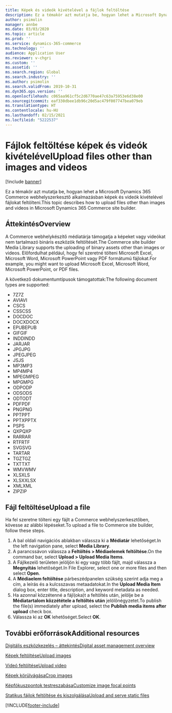 ```yaml
---
title: Képek és videók kivételével a fájlok feltöltése
description: Ez a témakör azt mutatja be, hogyan lehet a Microsoft Dynamics 365 Commerce webhelyszerkesztő alkalmazásban képek és videók kivételével bináris fájlokat feltölteni.
author: psimolin
manager: annbe
ms.date: 03/03/2020
ms.topic: article
ms.prod: ''
ms.service: dynamics-365-commerce
ms.technology: ''
audience: Application User
ms.reviewer: v-chgri
ms.custom: ''
ms.assetid: ''
ms.search.region: Global
ms.search.industry: ''
ms.author: psimolin
ms.search.validFrom: 2019-10-31
ms.dyn365.ops.version: ''
ms.openlocfilehash: c065aa961cf5c2d6770ae47c63a75953e6d38e00
ms.sourcegitcommit: eaf330dbee1db96c20d5ac479f007747bea079eb
ms.translationtype: HT
ms.contentlocale: hu-HU
ms.lasthandoff: 02/15/2021
ms.locfileid: "5222537"
---
```

# <a name="upload-files-other-than-images-and-videos"></a><span data-ttu-id="c33ed-103">Fájlok feltöltése képek és videók kivételével</span><span class="sxs-lookup"><span data-stu-id="c33ed-103">Upload files other than images and videos</span></span>

[!include [banner](includes/banner.md)]

<span data-ttu-id="c33ed-104">Ez a témakör azt mutatja be, hogyan lehet a Microsoft Dynamics 365 Commerce webhelyszerkesztő alkalmazásban képek és videók kivételével fájlokat feltölteni.</span><span class="sxs-lookup"><span data-stu-id="c33ed-104">This topic describes how to upload files other than images and videos in Microsoft Dynamics 365 Commerce site builder.</span></span>

## <a name="overview"></a><span data-ttu-id="c33ed-105">Áttekintés</span><span class="sxs-lookup"><span data-stu-id="c33ed-105">Overview</span></span>

<span data-ttu-id="c33ed-106">A Commerce webhelykészítő médiatárja támogatja a képeket vagy videókat nem tartalmazó bináris eszközök feltöltését.</span><span class="sxs-lookup"><span data-stu-id="c33ed-106">The Commerce site builder Media Library supports the uploading of binary assets other than images or videos.</span></span> <span data-ttu-id="c33ed-107">Előfordulhat például, hogy fel szeretné tölteni Microsoft Excel, Microsoft Word, Microsoft PowerPoint vagy PDF formátumú fájlokat.</span><span class="sxs-lookup"><span data-stu-id="c33ed-107">For example, you might want to upload Microsoft Excel, Microsoft Word, Microsoft PowerPoint, or PDF files.</span></span>

<span data-ttu-id="c33ed-108">A következő dokumentumtípusok támogatottak:</span><span class="sxs-lookup"><span data-stu-id="c33ed-108">The following document types are supported:</span></span>
- <span data-ttu-id="c33ed-109">7Z</span><span class="sxs-lookup"><span data-stu-id="c33ed-109">7Z</span></span>
- <span data-ttu-id="c33ed-110">AVI</span><span class="sxs-lookup"><span data-stu-id="c33ed-110">AVI</span></span>
- <span data-ttu-id="c33ed-111">CS</span><span class="sxs-lookup"><span data-stu-id="c33ed-111">CS</span></span>
- <span data-ttu-id="c33ed-112">CSS</span><span class="sxs-lookup"><span data-stu-id="c33ed-112">CSS</span></span>
- <span data-ttu-id="c33ed-113">DOC</span><span class="sxs-lookup"><span data-stu-id="c33ed-113">DOC</span></span>
- <span data-ttu-id="c33ed-114">DOCX</span><span class="sxs-lookup"><span data-stu-id="c33ed-114">DOCX</span></span>
- <span data-ttu-id="c33ed-115">EPUB</span><span class="sxs-lookup"><span data-stu-id="c33ed-115">EPUB</span></span>
- <span data-ttu-id="c33ed-116">GIF</span><span class="sxs-lookup"><span data-stu-id="c33ed-116">GIF</span></span>
- <span data-ttu-id="c33ed-117">INDD</span><span class="sxs-lookup"><span data-stu-id="c33ed-117">INDD</span></span>
- <span data-ttu-id="c33ed-118">JAR</span><span class="sxs-lookup"><span data-stu-id="c33ed-118">JAR</span></span>
- <span data-ttu-id="c33ed-119">JPG</span><span class="sxs-lookup"><span data-stu-id="c33ed-119">JPG</span></span>
- <span data-ttu-id="c33ed-120">JPEG</span><span class="sxs-lookup"><span data-stu-id="c33ed-120">JPEG</span></span>
- <span data-ttu-id="c33ed-121">JS</span><span class="sxs-lookup"><span data-stu-id="c33ed-121">JS</span></span>
- <span data-ttu-id="c33ed-122">MP3</span><span class="sxs-lookup"><span data-stu-id="c33ed-122">MP3</span></span>
- <span data-ttu-id="c33ed-123">MP4</span><span class="sxs-lookup"><span data-stu-id="c33ed-123">MP4</span></span>
- <span data-ttu-id="c33ed-124">MPEG</span><span class="sxs-lookup"><span data-stu-id="c33ed-124">MPEG</span></span>
- <span data-ttu-id="c33ed-125">MPG</span><span class="sxs-lookup"><span data-stu-id="c33ed-125">MPG</span></span>
- <span data-ttu-id="c33ed-126">ODP</span><span class="sxs-lookup"><span data-stu-id="c33ed-126">ODP</span></span>
- <span data-ttu-id="c33ed-127">ODS</span><span class="sxs-lookup"><span data-stu-id="c33ed-127">ODS</span></span>
- <span data-ttu-id="c33ed-128">ODT</span><span class="sxs-lookup"><span data-stu-id="c33ed-128">ODT</span></span>
- <span data-ttu-id="c33ed-129">PDF</span><span class="sxs-lookup"><span data-stu-id="c33ed-129">PDF</span></span>
- <span data-ttu-id="c33ed-130">PNG</span><span class="sxs-lookup"><span data-stu-id="c33ed-130">PNG</span></span>
- <span data-ttu-id="c33ed-131">PPT</span><span class="sxs-lookup"><span data-stu-id="c33ed-131">PPT</span></span>
- <span data-ttu-id="c33ed-132">PPTX</span><span class="sxs-lookup"><span data-stu-id="c33ed-132">PPTX</span></span>
- <span data-ttu-id="c33ed-133">PS</span><span class="sxs-lookup"><span data-stu-id="c33ed-133">PS</span></span>
- <span data-ttu-id="c33ed-134">QXP</span><span class="sxs-lookup"><span data-stu-id="c33ed-134">QXP</span></span>
- <span data-ttu-id="c33ed-135">RAR</span><span class="sxs-lookup"><span data-stu-id="c33ed-135">RAR</span></span>
- <span data-ttu-id="c33ed-136">RTF</span><span class="sxs-lookup"><span data-stu-id="c33ed-136">RTF</span></span>
- <span data-ttu-id="c33ed-137">SVG</span><span class="sxs-lookup"><span data-stu-id="c33ed-137">SVG</span></span>
- <span data-ttu-id="c33ed-138">TAR</span><span class="sxs-lookup"><span data-stu-id="c33ed-138">TAR</span></span>
- <span data-ttu-id="c33ed-139">TGZ</span><span class="sxs-lookup"><span data-stu-id="c33ed-139">TGZ</span></span>
- <span data-ttu-id="c33ed-140">TXT</span><span class="sxs-lookup"><span data-stu-id="c33ed-140">TXT</span></span>
- <span data-ttu-id="c33ed-141">WMV</span><span class="sxs-lookup"><span data-stu-id="c33ed-141">WMV</span></span>
- <span data-ttu-id="c33ed-142">XLS</span><span class="sxs-lookup"><span data-stu-id="c33ed-142">XLS</span></span>
- <span data-ttu-id="c33ed-143">XLSX</span><span class="sxs-lookup"><span data-stu-id="c33ed-143">XLSX</span></span>
- <span data-ttu-id="c33ed-144">XML</span><span class="sxs-lookup"><span data-stu-id="c33ed-144">XML</span></span>
- <span data-ttu-id="c33ed-145">ZIP</span><span class="sxs-lookup"><span data-stu-id="c33ed-145">ZIP</span></span>

## <a name="upload-a-file"></a><span data-ttu-id="c33ed-146">Fájl feltöltése</span><span class="sxs-lookup"><span data-stu-id="c33ed-146">Upload a file</span></span>

<span data-ttu-id="c33ed-147">Ha fel szeretne tölteni egy fájlt a Commerce webhelyszerkesztőben, kövesse az alábbi lépéseket.</span><span class="sxs-lookup"><span data-stu-id="c33ed-147">To upload a file to Commerce site builder, follow these steps.</span></span>

1. <span data-ttu-id="c33ed-148">A bal oldali navigációs ablakban válassza ki a **Médiatár** lehetőséget.</span><span class="sxs-lookup"><span data-stu-id="c33ed-148">In the left navigation pane, select **Media Library**.</span></span>
1. <span data-ttu-id="c33ed-149">A parancssávon válassza a **Feltöltés \> Médiaelemek feltöltése**.</span><span class="sxs-lookup"><span data-stu-id="c33ed-149">On the command bar, select **Upload \> Upload Media Items**.</span></span>
1. <span data-ttu-id="c33ed-150">A Fájlkezelő területen jelöljön ki egy vagy több fájlt, majd válassza a **Megnyitás** lehetőséget.</span><span class="sxs-lookup"><span data-stu-id="c33ed-150">In File Explorer, select one or more files and then select **Open**.</span></span>
1. <span data-ttu-id="c33ed-151">A **Médiaelem feltöltése** párbeszédpanelen szükség szerint adja meg a cím, a leírás és a kulcsszavas metaadatokat.</span><span class="sxs-lookup"><span data-stu-id="c33ed-151">In the **Upload Media Item** dialog box, enter title, description, and keyword metadata as needed.</span></span>
1. <span data-ttu-id="c33ed-152">Ha azonnal közzétenné a fájl(oka)t a feltöltés után, jelölje be a **Médiatartalom közzététele a feltöltés után** jelölőnégyzetet.</span><span class="sxs-lookup"><span data-stu-id="c33ed-152">To publish the file(s) immediately after upload, select the **Publish media items after upload** check box.</span></span>
1. <span data-ttu-id="c33ed-153">Válassza ki az **OK** lehetőséget.</span><span class="sxs-lookup"><span data-stu-id="c33ed-153">Select **OK**.</span></span>

## <a name="additional-resources"></a><span data-ttu-id="c33ed-154">További erőforrások</span><span class="sxs-lookup"><span data-stu-id="c33ed-154">Additional resources</span></span>

[<span data-ttu-id="c33ed-155">Digitális eszközkezelés – áttekintés</span><span class="sxs-lookup"><span data-stu-id="c33ed-155">Digital asset management overview</span></span>](dam-overview.md)

[<span data-ttu-id="c33ed-156">Képek feltöltése</span><span class="sxs-lookup"><span data-stu-id="c33ed-156">Upload images</span></span>](dam-upload-images.md)

[<span data-ttu-id="c33ed-157">Videó feltöltése</span><span class="sxs-lookup"><span data-stu-id="c33ed-157">Upload video</span></span>](dam-upload-video.md)

[<span data-ttu-id="c33ed-158">Képek körülvágása</span><span class="sxs-lookup"><span data-stu-id="c33ed-158">Crop images</span></span>](dam-crop-images.md)

[<span data-ttu-id="c33ed-159">Képfókuszpontok testreszabása</span><span class="sxs-lookup"><span data-stu-id="c33ed-159">Customize image focal points</span></span>](dam-custom-focal-point.md)

[<span data-ttu-id="c33ed-160">Statikus fájlok feltöltése és kiszolgálása</span><span class="sxs-lookup"><span data-stu-id="c33ed-160">Upload and serve static files</span></span>](upload-serve-static-files.md)


[!INCLUDE[footer-include](../includes/footer-banner.md)]